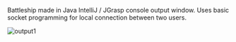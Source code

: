 Battleship made in Java IntelliJ / JGrasp console output window. Uses basic socket programming for local connection between two users.

![output1](https://github.com/tucker214/Battleship_final/assets/10278143/468d8983-93eb-4462-b880-bc5eec2b1c64)
